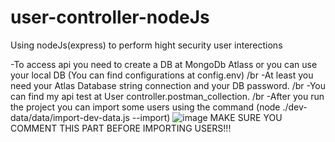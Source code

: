 # user-controller-nodeJs
Using nodeJs(express) to perform hight security user interections

-To access api you need to create a DB at MongoDb Atlass or you can use your local DB (You can find configurations at config.env) /br
-At least you need your Atlas Database string connection and your DB password. /br
-You can find my api test at User controller.postman_collection. /br
-After you run the project you can import some users using the command (node ./dev-data/data/import-dev-data.js --import)
![image](https://github.com/RediIbra/user-controller-nodeJs/assets/51862776/302c0bd7-61ff-4d6b-b30f-af17ddbdb24e)
MAKE SURE YOU COMMENT THIS PART BEFORE IMPORTING USERS!!!

